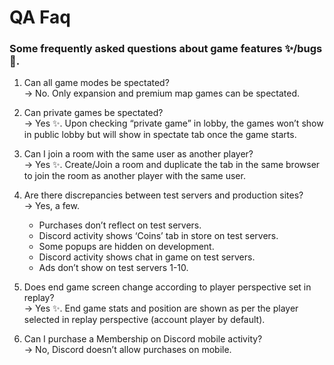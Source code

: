 # QA Faq
### Some frequently asked questions about game features ✨/bugs 🐛.
1. Can all game modes be spectated?  
→ No. Only expansion and premium map games can be spectated.

2. Can private games be spectated?  
→ Yes ✨. Upon checking “private game” in lobby, the games won’t show in public lobby but will show in spectate tab once the game starts.

3. Can I join a room with the same user as another player?  
→ Yes ✨. Create/Join a room and duplicate the tab in the same browser to join the room as another player with the same user.

4. Are there discrepancies between test servers and production sites?  
→ Yes, a few.
    * Purchases don’t reflect on test servers.
    * Discord activity shows ‘Coins’ tab in store on test servers.
    * Some popups are hidden on development.
    * Discord activity shows chat in game on test servers.
    * Ads don’t show on test servers 1-10.

5. Does end game screen change according to player perspective set in replay?  
→ Yes ✨. End game stats and position are shown as per the player selected in replay perspective (account player by default).

6. Can I purchase a Membership on Discord mobile activity?  
→ No, Discord doesn’t allow purchases on mobile.
